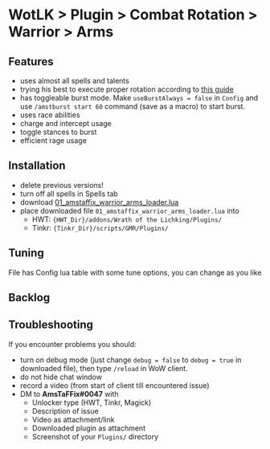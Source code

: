 # WotLK > Plugin > Combat Rotation > Warrior > Arms

## Features
- uses almost all spells and talents
- trying his best to execute proper rotation according to [this guide](https://www.wowhead.com/wotlk/guide/classes/warrior/arms/dps-rotation-cooldowns-abilities-pve)
- has toggleable burst mode. Make `useBurstAlways = false` in `Config` and use `/amstburst start 60` command (save as a macro) to start burst.
- uses race abilities
- charge and intercept usage
- toggle stances to burst 
- efficient rage usage

## Installation
- delete previous versions!
- turn off all spells in Spells tab
- download [01_amstaffix_warrior_arms_loader.lua](https://raw.githubusercontent.com/Dream-Weaver-GMR-Profiles-Plugins/public/master/plugins/wotlk/combat_rotation/warrior/arms/v1/01_amstaffix_warrior_arms_loader.lua)
- place downloaded file `01_amstaffix_warrior_arms_loader.lua` into
  - HWT: `{HWT_Dir}/addons/Wrath of the Lichking/Plugins/`
  - Tinkr: `{Tinkr_Dir}/scripts/GMR/Plugins/`

## Tuning
File has Config lua table with some tune options, you can change as you like

## Backlog


## Troubleshooting
If you encounter problems you should:
- turn on debug mode (just change `debug = false` to `debug = true` in downloaded file), then type `/reload` in WoW client.
- do not hide chat window
- record a video (from start of client till encountered issue)
- DM to **AmsTaFFix#0047** with
  - Unlocker type (HWT, Tinkr, Magick)
  - Description of issue
  - Video as attachment/link
  - Downloaded plugin as attachment
  - Screenshot of your `Plugins/` directory
